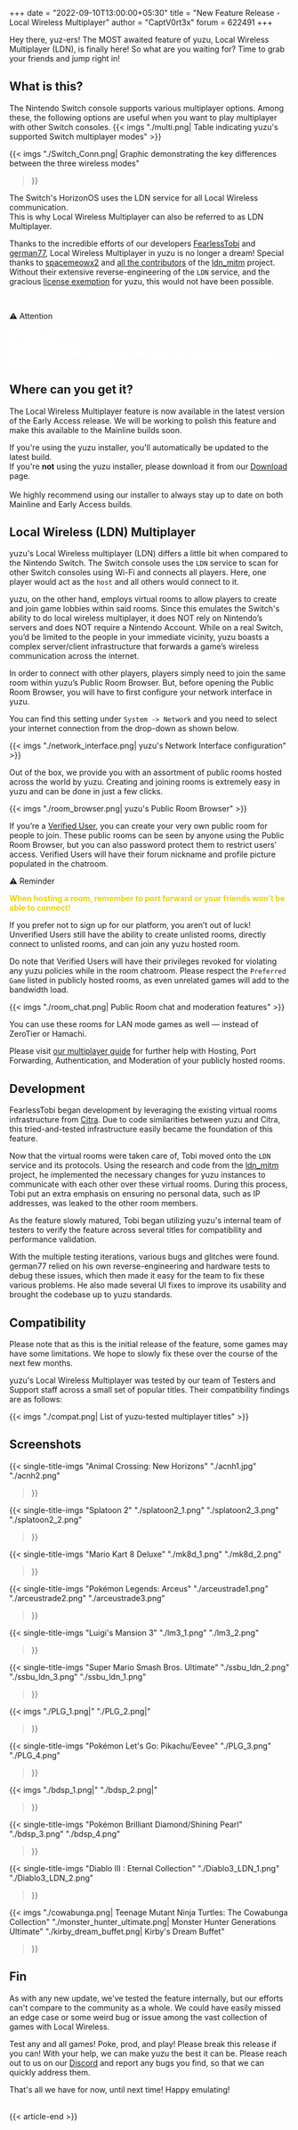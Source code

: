 +++
date = "2022-09-10T13:00:00+05:30"
title = "New Feature Release - Local Wireless Multiplayer"
author = "CaptV0rt3x"
forum = 622491
+++

Hey there, yuz-ers!
The MOST awaited feature of yuzu, Local Wireless Multiplayer (LDN), is finally here!
So what are you waiting for?
Time to grab your friends and jump right in!

<!--more-->

## What is this?

The Nintendo Switch console supports various multiplayer options. 
Among these, the following options are useful when you want to play multiplayer with other Switch consoles.
{{< imgs "./multi.png| Table indicating yuzu's supported Switch multiplayer modes" >}}

{{< imgs 
    "./Switch_Conn.png| Graphic demonstrating the key differences between the three wireless modes" 
>}}

<article class="message has-text-weight-semibold"><div class="message-body"><p>
The Switch's HorizonOS uses the LDN service for all Local Wireless communication. <br>
This is why Local Wireless Multiplayer can also be referred to as LDN Multiplayer.
</p></div></article>

Thanks to the incredible efforts of our developers [FearlessTobi](https://github.com/FearlessTobi) and [german77](https://github.com/german77), Local Wireless Multiplayer in yuzu is no longer a dream!
Special thanks to [spacemeowx2](https://github.com/spacemeowx2/) and [all the contributors](https://github.com/spacemeowx2/ldn_mitm/graphs/contributors) of the [ldn_mitm](https://github.com/spacemeowx2/ldn_mitm) project.
Without their extensive reverse-engineering of the `LDN` service, and the gracious [license exemption](https://github.com/spacemeowx2/ldn_mitm#licensing) for yuzu, this would not have been possible.

<br>
<article class="message"><div class="message-header">
<p>⚠️ Attention</p>
</div>
<div class="message-body"><p style="color:white;">
<b>Currently, Local Wireless Multiplayer (LDN) is only supported between instances of yuzu.<br>
Multiplayer between yuzu and a real Switch or between yuzu and other emulators is not supported!</b>
</p></div></article>

## Where can you get it?

The Local Wireless Multiplayer feature is now available in the latest version of the Early Access release.
We will be working to polish this feature and make this available to the Mainline builds soon.

<article class="message has-text-weight-semibold"><div class="message-body"><p>
If you're using the yuzu installer, you'll automatically be updated to the latest build.<br>    
If you're <b>not</b> using the yuzu installer, please download it from our <a href= https://yuzu-emu.org/downloads/>Download</a> page. <br>
<br>
We highly recommend using our installer to always stay up to date on both Mainline and Early Access builds.
</p></div></article>

## Local Wireless (LDN) Multiplayer

yuzu's Local Wireless multiplayer (LDN) differs a little bit when compared to the Nintendo Switch.
The Switch console uses the `LDN` service to scan for other Switch consoles using Wi-Fi and connects all players.
Here, one player would act as the `host` and all others would connect to it.

yuzu, on the other hand, employs virtual rooms to allow players to create and join game lobbies within said rooms.
Since this emulates the Switch's ability to do local wireless multiplayer, it does NOT rely on Nintendo’s servers and does NOT require a Nintendo Account. 
While on a real Switch, you’d be limited to the people in your immediate vicinity, yuzu boasts a complex server/client infrastructure that forwards a game’s wireless communication across the internet.

In order to connect with other players, players simply need to join the same room within yuzu’s Public Room Browser. 
But, before opening the Public Room Browser, you will have to first configure your network interface in yuzu.

You can find this setting under `System -> Network` and you need to select your internet connection from the drop-down as shown below.

{{< imgs "./network_interface.png| yuzu's Network Interface configuration" >}}

Out of the box, we provide you with an assortment of public rooms hosted across the world by yuzu.
Creating and joining rooms is extremely easy in yuzu and can be done in just a few clicks.

{{< imgs "./room_browser.png| yuzu's Public Room Browser" >}}

If you’re a [Verified User](https://community.citra-emu.org/signup), you can create your very own public room for people to join. 
These public rooms can be seen by anyone using the Public Room Browser, but you can also password protect them to restrict users' access.
Verified Users will have their forum nickname and profile picture populated in the chatroom.
<br>

<article class="message"><div class="message-header">
<p>⚠️ Reminder</p></div>
<div class="message-body"><p style="color:#eed202;">
<b>When hosting a room, remember to port forward or your friends won’t be able to connect!</b>
</p></div></article>

If you prefer not to sign up for our platform, you aren’t out of luck! 
Unverified Users still have the ability to create unlisted rooms, directly connect to unlisted rooms, and can join any yuzu hosted room.

Do note that Verified Users will have their privileges revoked for violating any yuzu policies while in the room chatroom.
Please respect the `Preferred Game` listed in publicly hosted rooms, as even unrelated games will add to the bandwidth load.

{{< imgs "./room_chat.png| Public Room chat and moderation features" >}}

<article class="message has-text-weight-semibold"><div class="message-body"><p>
You can use these rooms for LAN mode games as well — instead of ZeroTier or Hamachi.</b>
</p></div></article>

Please visit [our multiplayer guide](https://yuzu-emu.org/help/feature/multiplayer/) for further help with Hosting, Port Forwarding, Authentication, and Moderation of your publicly hosted rooms.

## Development

FearlessTobi began development by leveraging the existing virtual rooms infrastructure from [Citra](https://citra-emu.org).
Due to code similarities between yuzu and Citra, this tried-and-tested infrastructure easily became the foundation of this feature.

Now that the virtual rooms were taken care of, Tobi moved onto the `LDN` service and its protocols.
Using the research and code from the [ldn_mitm](https://github.com/spacemeowx2/ldn_mitm) project, he implemented the necessary changes for yuzu instances to communicate with each other over these virtual rooms.
During this process, Tobi put an extra emphasis on ensuring no personal data, such as IP addresses, was leaked to the other room members.

As the feature slowly matured, Tobi began utilizing yuzu's internal team of testers to verify the feature across several titles for compatibility and performance validation. 

With the multiple testing iterations, various bugs and glitches were found. 
german77 relied on his own reverse-engineering and hardware tests to debug these issues, which then made it easy for the team to fix these various problems.
He also made several UI fixes to improve its usability and brought the codebase up to yuzu standards.

## Compatibility

Please note that as this is the initial release of the feature, some games may have some limitations.
We hope to slowly fix these over the course of the next few months.

yuzu's Local Wireless Multiplayer was tested by our team of Testers and Support staff across a small set of popular titles. Their compatibility findings are as follows:

{{< imgs "./compat.png| List of yuzu-tested multiplayer titles" >}}


## Screenshots

{{< single-title-imgs
    "Animal Crossing: New Horizons"
    "./acnh1.jpg"
    "./acnh2.png"
>}}

{{< single-title-imgs
    "Splatoon 2"
    "./splatoon2_1.png"
    "./splatoon2_3.png"
    "./splatoon2_2.png"
>}}

{{< single-title-imgs
    "Mario Kart 8 Deluxe"
    "./mk8d_1.png"
    "./mk8d_2.png"
>}}

{{< single-title-imgs
    "Pokémon Legends: Arceus"
    "./arceustrade1.png"
    "./arceustrade2.png"
    "./arceustrade3.png"
>}}

{{< single-title-imgs
    "Luigi's Mansion 3"
    "./lm3_1.png"
    "./lm3_2.png"
>}}

{{< single-title-imgs
    "Super Mario Smash Bros. Ultimate"
    "./ssbu_ldn_2.png"
    "./ssbu_ldn_3.png"
    "./ssbu_ldn_1.png"
>}}

{{< imgs
    "./PLG_1.png|"
    "./PLG_2.png|"
>}}

{{< single-title-imgs
    "Pokémon Let's Go: Pikachu/Eevee"
    "./PLG_3.png"
    "./PLG_4.png"
>}}

{{< imgs
    "./bdsp_1.png|"
    "./bdsp_2.png|"
>}}

{{< single-title-imgs
    "Pokémon Brilliant Diamond/Shining Pearl"
    "./bdsp_3.png"
    "./bdsp_4.png"
>}}

{{< single-title-imgs
    "Diablo III : Eternal Collection"
    "./Diablo3_LDN_1.png"
    "./Diablo3_LDN_2.png"
>}}

{{< imgs
    "./cowabunga.png| Teenage Mutant Ninja Turtles: The Cowabunga Collection" 
    "./monster_hunter_ultimate.png| Monster Hunter Generations Ultimate"
    "./kirby_dream_buffet.png| Kirby's Dream Buffet"
>}}


## Fin

As with any new update, we've tested the feature internally, but our efforts can't compare to the community as a whole. 
We could have easily missed an edge case or some weird bug or issue among the vast collection of games with Local Wireless.

Test any and all games! Poke, prod, and play! Please break this release if you can! With your help, we can make yuzu the best it can be.
Please reach out to us on our [Discord](https://discord.gg/u77vRWY) and report any bugs you find, so that we can quickly address them.

That's all we have for now, until next time! Happy emulating! <br><br>

{{< article-end >}}
